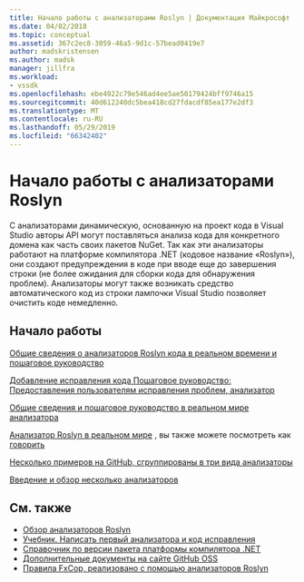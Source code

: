 ```yaml
---
title: Начало работы с анализаторами Roslyn | Документация Майкрософт
ms.date: 04/02/2018
ms.topic: conceptual
ms.assetid: 367c2ec8-3059-46a5-9d1c-57bead0419e7
author: madskristensen
ms.author: madsk
manager: jillfra
ms.workload:
- vssdk
ms.openlocfilehash: ebe4922c79e546ad4ee5ae50179424bff9746a15
ms.sourcegitcommit: 40d612240dc5bea418cd27fdacdf85ea177e2df3
ms.translationtype: MT
ms.contentlocale: ru-RU
ms.lasthandoff: 05/29/2019
ms.locfileid: "66342402"
---
```

# <a name="get-started-with-roslyn-analyzers"></a>Начало работы с анализаторами Roslyn

С анализаторами динамическую, основанную на проект кода в Visual Studio авторы API могут поставляться анализа кода для конкретного домена как часть своих пакетов NuGet. Так как эти анализаторы работают на платформе компилятора .NET (кодовое название «Roslyn»), они создают предупреждения в коде при вводе еще до завершения строки (не более ожидания для сборки кода для обнаружения проблем). Анализаторы могут также возникать средство автоматического код из строки лампочки Visual Studio позволяет очистить коде немедленно.

## <a name="get-started"></a>Начало работы

[Общие сведения о анализаторов Roslyn кода в реальном времени и пошаговое руководство](https://msdn.microsoft.com/magazine/dn879356.aspx)

[Добавление исправления кода Пошаговое руководство: Предоставления пользователям исправления проблем, анализатор](https://msdn.microsoft.com/magazine/dn904670.aspx)

[Общие сведения и пошаговое руководство в реальном мире анализатора](https://channel9.msdn.com/events/Build/2015/3-725)

[Анализатор Roslyn в реальном мире](../extensibility/roslyn-analyzers-and-code-aware-library-for-immutablearrays.md) , вы также можете посмотреть как [говорить](https://channel9.msdn.com/events/Build/2015/3-725)

[Несколько примеров на GitHub, сгруппированы в три вида анализаторы](https://github.com/dotnet/roslyn/blob/master/docs/analyzers/Analyzer%20Samples.md)

[Введение и обзор несколько анализаторов](https://channel9.msdn.com/Events/dotnetConf/2015/NET-Compiler-Platform-Roslyn-Analyzers-and-the-Rise-of-Code-Aware-Libraries)

## <a name="see-also"></a>См. также

- [Обзор анализаторов Roslyn](../code-quality/roslyn-analyzers-overview.md)
- [Учебник. Написать первый анализатора и код исправления](/dotnet/csharp/roslyn-sdk/tutorials/how-to-write-csharp-analyzer-code-fix)
- [Справочник по версии пакета платформы компилятора .NET](roslyn-version-support.md)
- [Дополнительные документы на сайте GitHub OSS](https://github.com/dotnet/roslyn/tree/master/docs/analyzers)
- [Правила FxCop, реализовано с помощью анализаторов Roslyn](http://roslynanalyzersstatus.azurewebsites.net/)
